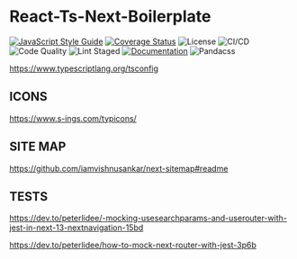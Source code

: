 # React-Ts-Next-Boilerplate

[![JavaScript Style Guide](https://img.shields.io/badge/code_style-standard-brightgreen.svg)](https://standardjs.com)
[![Coverage Status](https://coveralls.io/repos/github/JFeremy/React-Ts-Next-Boilerplate/badge.svg)](https://coveralls.io/github/JFeremy/React-Ts-Next-Boilerplate)
![License](https://img.shields.io/badge/license-MIT-blue)
![CI/CD](https://github.com/JFeremy/React-Ts-Next-Boilerplate/workflows/CI/CD/badge.svg)
![Code Quality](https://img.shields.io/badge/code%20quality-A%2B-brightgreen)
![Lint Staged](https://img.shields.io/badge/lint--staged-passing-brightgreen)
[![Documentation](https://img.shields.io/badge/documentation-voir%20ici-blue)](https://lien-vers-la-doc)
![Pandacss](https://img.shields.io/badge/pandacss-oui-brightgreen)


https://www.typescriptlang.org/tsconfig
## ICONS
https://www.s-ings.com/typicons/


## SITE MAP 
https://github.com/iamvishnusankar/next-sitemap#readme

## TESTS
https://dev.to/peterlidee/-mocking-usesearchparams-and-userouter-with-jest-in-next-13-nextnavigation-15bd

https://dev.to/peterlidee/how-to-mock-next-router-with-jest-3p6b

